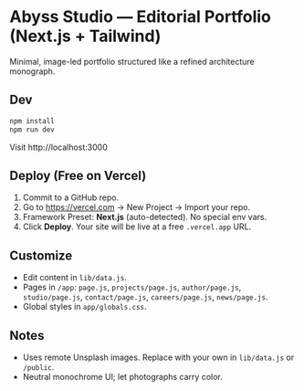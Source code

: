 # Abyss Studio — Editorial Portfolio (Next.js + Tailwind)

Minimal, image-led portfolio structured like a refined architecture monograph.

## Dev
```bash
npm install
npm run dev
```
Visit http://localhost:3000

## Deploy (Free on Vercel)
1. Commit to a GitHub repo.
2. Go to https://vercel.com → New Project → Import your repo.
3. Framework Preset: **Next.js** (auto-detected). No special env vars.
4. Click **Deploy**. Your site will be live at a free `.vercel.app` URL.

## Customize
- Edit content in `lib/data.js`.
- Pages in `/app`: `page.js`, `projects/page.js`, `author/page.js`, `studio/page.js`, `contact/page.js`, `careers/page.js`, `news/page.js`.
- Global styles in `app/globals.css`.

## Notes
- Uses remote Unsplash images. Replace with your own in `lib/data.js` or `/public`.
- Neutral monochrome UI; let photographs carry color.
